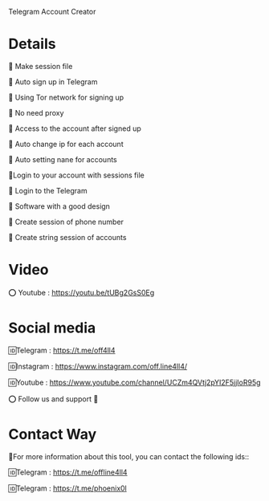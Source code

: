 Telegram Account Creator

# Details

📌 Make session file 

📌 Auto sign up in Telegram

📌 Using Tor network for signing up

📌 No need proxy 

📌 Access to the account after signed up

📌 Auto change ip for each account

📌 Auto setting nane for accounts

📌Login to your account with sessions file

📌 Login to the Telegram 

📌 Software with a good design

📌 Create session of phone number

📌 Create string session of accounts

# Video

⭕️ Youtube : https://youtu.be/tUBg2GsS0Eg

# Social media

🆔Telegram : https://t.me/off4ll4

🆔Instagram : https://www.instagram.com/off.line4ll4/

🆔Youtube : https://www.youtube.com/channel/UCZm4QVtj2pYI2F5jjIoR95g

⭕️ Follow us and support 💙

# Contact Way

💢For more information about this tool, you can contact the following ids::

🆔Telegram : https://t.me/offline4ll4

🆔Telegram : https://t.me/phoenix0l
